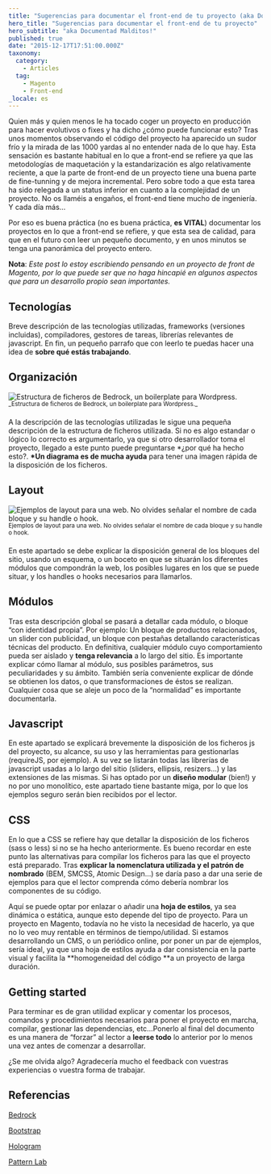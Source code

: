 ```yaml
---
title: "Sugerencias para documentar el front-end de tu proyecto (aka Documentad Malditos!)"
hero_title: "Sugerencias para documentar el front-end de tu proyecto"
hero_subtitle: "aka Documentad Malditos!"
published: true
date: "2015-12-17T17:51:00.000Z"
taxonomy:
  category:
    - Articles
  tag:
    - Magento
    - Front-end
_locale: es
---
```


Quien más y quien menos le ha tocado coger un proyecto en producción para hacer evolutivos o fixes y ha dicho ¿cómo puede funcionar esto? Tras unos momentos observando el código del proyecto ha aparecido un sudor frío y la mirada de las 1000 yardas al no entender nada de lo que hay. Esta sensación es bastante habitual en lo que a front-end se refiere ya que las metodologías de maquetación y la estandarización es algo relativamente reciente, a que la parte de front-end de un proyecto tiene una buena parte de fine-tunning y de mejora incremental. Pero sobre todo a que esta tarea ha sido relegada a un status inferior en cuanto a la complejidad de un proyecto. No os llaméis a engaños, el front-end tiene mucho de ingeniería. Y cada día más…

Por eso es buena práctica (no es buena práctica, **es VITAL**) documentar los proyectos en lo que a front-end se refiere, y que esta sea de calidad, para que en el futuro con leer un pequeño documento, y en unos minutos se tenga una panorámica del proyecto entero.

**Nota**: _Este post lo estoy escribiendo pensando en un proyecto de front de Magento, por lo que puede ser que no haga hincapié en algunos aspectos que para un desarrollo propio sean importantes._

## Tecnologías

Breve descripción de las tecnologías utilizadas, frameworks (versiones incluidas), compiladores, gestores de tareas, librerías relevantes de javascript. En fin, un pequeño parrafo que con leerlo te puedas hacer una idea de **sobre qué estás trabajando**.

## Organización

<div style="margin: 0 auto; max-width: 600px;">

![Estructura de ficheros de Bedrock, un boilerplate para Wordpress.](/img/content/1*sxSs-RP0N0U6HR4bYP6sOQ.png)

</div>
<div class="text-center" style="margin: -15px 0 20px;">
  <small>_Estructura de ficheros de Bedrock, un boilerplate para Wordpress._</small>
</div>

A la descripción de las tecnologías utilizadas le sigue una pequeña descripción de la estructura de ficheros utilizada. Si no es algo estandar o lógico lo correcto es argumentarlo, ya que si otro desarrollador toma el proyecto, llegado a este punto puede preguntarse \*¿por qué ha hecho esto?. **\*Un diagrama es de mucha ayuda** para tener una imagen rápida de la disposición de los ficheros.

## Layout

![Ejemplos de layout para una web. No olvides señalar el nombre de cada bloque y su handle o hook.](/img/content/1*WkFzntViBtGNdDqd4n3Dbw.jpeg)

<div class="text-center" style="margin: -15px 0 20px;">
  <small>Ejemplos de layout para una web. No olvides señalar el nombre de cada bloque y su handle o hook.</small>
</div>

En este apartado se debe explicar la disposición general de los bloques del sitio, usando un esquema, o un boceto en que se situarán los diferentes módulos que compondrán la web, los posibles lugares en los que se puede situar, y los handles o hooks necesarios para llamarlos.

## Módulos

Tras esta descripción global se pasará a detallar cada módulo, o bloque “con identidad propia”. Por ejemplo: Un bloque de productos relacionados, un slider con publicidad, un bloque con pestañas detallando características técnicas del producto. En definitiva, cualquier módulo cuyo comportamiento pueda ser aislado y **tenga relevancia** a lo largo del sitio. Es importante explicar cómo llamar al módulo, sus posibles parámetros, sus peculiaridades y su ámbito. También sería conveniente explicar de dónde se obtienen los datos, o que transformaciones de éstos se realizan. Cualquier cosa que se aleje un poco de la “normalidad” es importante documentarla.

## Javascript

En este apartado se explicará brevemente la disposición de los ficheros js del proyecto, su alcance, su uso y las herramientas para gestionarlas (requireJS, por ejemplo). A su vez se listarán todas las librerías de javascript usadas a lo largo del sitio (sliders, ellipsis, resizers…) y las extensiones de las mismas. Si has optado por un **diseño modular** (bien!) y no por uno monolítico, este apartado tiene bastante miga, por lo que los ejemplos seguro serán bien recibidos por el lector.

## CSS

En lo que a CSS se refiere hay que detallar la disposición de los ficheros (sass o less) si no se ha hecho anteriormente. Es bueno recordar en este punto las alternativas para compilar los ficheros para las que el proyecto está preparado. Tras **explicar la nomenclatura utilizada y el patrón de nombrado** (BEM, SMCSS, Atomic Design…) se daría paso a dar una serie de ejemplos para que el lector comprenda cómo debería nombrar los componentes de su código.

Aquí se puede optar por enlazar o añadir una **hoja de estilos**, ya sea dinámica o estática, aunque esto depende del tipo de proyecto. Para un proyecto en Magento, todavía no he visto la necesidad de hacerlo, ya que no lo veo muy rentable en términos de tiempo/utilidad. Si estamos desarrollando un CMS, o un periódico online, por poner un par de ejemplos, sería ideal, ya que una hoja de estilos ayuda a dar consistencia en la parte visual y facilita la **homogeneidad del código **a un proyecto de larga duración.

## Getting started

Para terminar es de gran utilidad explicar y comentar los procesos, comandos y procedimientos necesarios para poner el proyecto en marcha, compilar, gestionar las dependencias, etc…Ponerlo al final del documento es una manera de “forzar” al lector a **leerse todo** lo anterior por lo menos una vez antes de comenzar a desarrollar.

¿Se me olvida algo? Agradecería mucho el feedback con vuestras experiencias o vuestra forma de trabajar.

## Referencias

[Bedrock](https://roots.io/bedrock/)

[Bootstrap](http://getbootstrap.com)

[Hologram](http://trulia.github.io/hologram/)

[Pattern Lab](http://patternlab.io)
